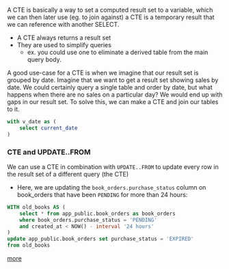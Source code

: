 
A CTE is basically a way to set a computed result set to a variable, which we can then later use (eg. to join against)
a CTE is a temporary result that we can reference with another SELECT.
- A CTE always returns a result set
- They are used to simplify queries
	- ex. you could use one to eliminate a derived table from the main query body.

A good use-case for a CTE is when we imagine that our result set is grouped by date. Imagine that we want to get a result set showing sales by date. We could certainly query a single table and order by date, but what happens when there are no sales on a particular day? We would end up with gaps in our result set. To solve this, we can make a CTE and join our tables to it.
```sql
with v_date as (
	select current_date
)
```

### CTE and UPDATE..FROM
We can use a CTE in combination with `UPDATE..FROM` to update every row in the result set of a different query (the CTE)
- Here, we are updating the `book_orders.purchase_status` column on book_orders that have been `PENDING` for more than 24 hours:
```sql
WITH old_books AS (
	select * from app_public.book_orders as book_orders
	where book_orders.purchase_status = 'PENDING'
	and created_at < NOW() - interval '24 hours'
)
update app_public.book_orders set purchase_status = 'EXPIRED'
from old_books
```

[more](https://www.essentialsql.com/introduction-common-table-expressions-ctes/)
